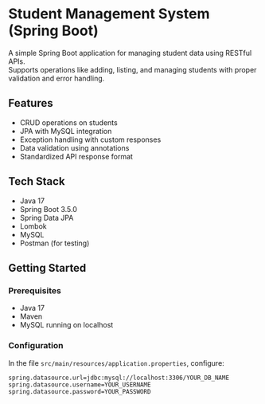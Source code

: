 # Student Management System (Spring Boot)

A simple Spring Boot application for managing student data using RESTful APIs.  
Supports operations like adding, listing, and managing students with proper validation and error handling.

## Features

- CRUD operations on students
- JPA with MySQL integration
- Exception handling with custom responses
- Data validation using annotations
- Standardized API response format

## Tech Stack

- Java 17
- Spring Boot 3.5.0
- Spring Data JPA
- Lombok
- MySQL
- Postman (for testing)

## Getting Started

### Prerequisites

- Java 17
- Maven
- MySQL running on localhost

### Configuration

In the file `src/main/resources/application.properties`, configure:

```properties
spring.datasource.url=jdbc:mysql://localhost:3306/YOUR_DB_NAME
spring.datasource.username=YOUR_USERNAME
spring.datasource.password=YOUR_PASSWORD
